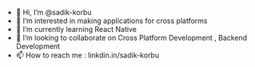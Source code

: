 - 👋 Hi, I’m @sadik-korbu
- 👀 I’m interested in making applications for cross platforms  
- 🌱 I’m currently learning React Native 
- 💞️ I’m looking to collaborate on Cross Platform Development , Backend Development   
- 📫 How to reach me : linkdin.in/sadik-korbu  

<!---
sadik-korbu/sadik-korbu is a ✨ special ✨ repository because its `README.md` (this file) appears on your GitHub profile.
You can click the Preview link to take a look at your changes.
--->
